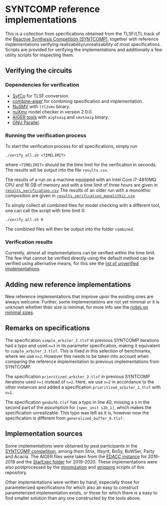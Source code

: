 # SYNTCOMP reference implementations

This is a collection from specifications obtained from the TLSF/LTL track
of the [Reactive Synthesis Competition (SYNTCOMP)](http://www.syntcomp.org/),
together with reference implementations verifying realizability/unrealizability
of most specifications. Scripts are provided for verifying the implementations
and additionally a few utility scripts for inspecting them.

## Verifying the circuits

### Dependencies for verification

- [SyfCo](https://github.com/reactive-systems/syfco) for TLSF conversion.
- [combine-aiger](https://github.com/meyerphi/combine-aiger) for combining specification and implementation.
- [NuSMV](http://nusmv.fbk.eu/index.html) with `ltl2smv` binary.
- [nuXmv](https://es-static.fbk.eu/tools/nuxmv/index.php) model checker in version 2.0.0.
- [AIGER tools](http://fmv.jku.at/aiger/) with `aigtoaig` and `smvtoaig` binary.
- [GNU Parallel](https://www.gnu.org/software/parallel/).

### Running the verification process

To start the verification process for all specifications, simply run
```
./verify_all.sh <TIMELIMIT>
```
where `<TIMELIMIT>` should be the time limit for the verification in seconds.
The results will be output into the file `results.csv`.

The results of a run on a machine equipped with an Intel Core i7-4810MQ CPU
and 16 GB of memory and with a time limit of three hours are given in
[`results_verification.csv`](results_verification.csv)
The results of an older run with a monolithic composition are given in
[`results_verification_monolithic.csv`](results_verification_monolithic.csv)

To simply collect all combined files for model checking with a different tool,
one can call the script with time limit 0:
```
./verify_all.sh 0
```
The combined files will then be output into the folder `combined`.

### Verification results

Currently, almost all implementations can be verified within the time limit.
The few that cannot be verified directly using the default method can be
verified using alternative means, for this see the
[list of unverified implementations](doc/UNVERIFIED.md).

## Adding new reference implementations

New reference implementations that improve upon the existing ones are always
welcome. Further, some implementations are not yet minimal or it is unknown
whether their size is minimal, for more info see the
[notes on minimal sizes](doc/MINIMAL.md).

## Remarks on specifications

The specification `simple_arbiter_2.tlsf` in previous SYNTCOMP iterations had a
typo and used `n=3` in its parameter specification, making it equivalent to
`simple_arbiter_3.tlsf`. This is fixed in this selection of benchmarks, where
we use `n=2`. However this needs to be taken into account when comparing the
reference implementation to previous implementations from SYNTCOMP.

The specification `prioritized_arbiter_2.tlsf` in previous SYNTCOMP iterations
used `n=1` instead of `n=2`. Here, we use `n=2` in accordance to the other
instances and added a specification `prioritized_arbiter_1.tlsf` with `n=1`.

The specification `genbuf6.tlsf` has a typo in line 40, missing a `G` in the
second part of the assumption for `[spec_unit s2b_1]`, which makes the
specification unrealizable. This typo was left as it is, however now
the specification is different from `generalized_buffer_6.tlsf`.

## Implementation sources

Some implementations were obtained by past participants in the
[SYNTCOMP competition](http://www.syntcomp.org/), among them Strix, ltlsynt, BoSy, BoWSer, Party and Acacia.
The AIGER files were taken from the
[EDACC instance](https://syntcomp.react.uni-saarland.de/) for 2016-2018 and the
[StarExec folder](https://www.starexec.org/starexec/secure/explore/spaces.jsp?id=329383) for 2019-2020.
These implementations were also postprocessed by the [minimization](scripts/minimize.sh) and [stripping](scripts/strip.sh)
scripts of this repository.

Other implementations were written by hand, especially those for parameterized specifications for which also
an easy to construct parameterized implementation exists, or those for which there is a easy to find smaller
solution than any one constructed by the tools above.
